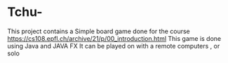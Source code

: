 # Tchu-
This project contains a Simple board game done for the course https://cs108.epfl.ch/archive/21/p/00_introduction.html 
This game is done using Java and JAVA FX 
It can be played on with a remote computers , or solo 
